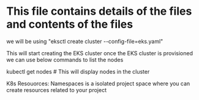 # This file contains details of the files and contents of the files

we will be using "eksctl create cluster --config-file=eks.yaml"

This will start creating the EKS cluster once the EKS cluster is provisioned we can use below commands to list the nodes

kubectl get nodes # This will display nodes in the cluster

K8s Resouorces:
Namespaces is a isolated project space where you can create resources related to your project
